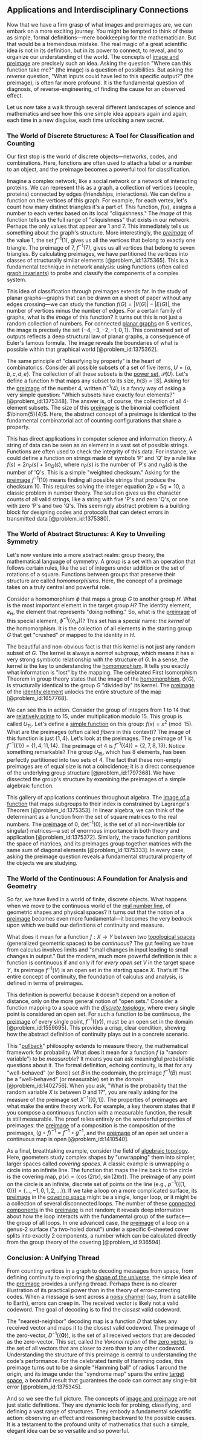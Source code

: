 ## Applications and Interdisciplinary Connections

Now that we have a firm grasp of what images and preimages are, we can embark on a more exciting journey. You might be tempted to think of these as simple, formal definitions—mere bookkeeping for the mathematician. But that would be a tremendous mistake. The real magic of a great scientific idea is not in its definition, but in its power to connect, to reveal, and to organize our understanding of the world. The concepts of [image and preimage](@article_id:147821) are precisely such an idea. Asking the question "Where can this function take me?" (the image) is a question of possibilities. But asking the *reverse* question, "What inputs could have led to this specific output?" (the preimage), is often far more profound. It is the fundamental question of diagnosis, of reverse-engineering, of finding the cause for an observed effect.

Let us now take a walk through several different landscapes of science and mathematics and see how this one simple idea appears again and again, each time in a new disguise, each time unlocking a new secret.

### The World of Discrete Structures: A Tool for Classification and Counting

Our first stop is the world of discrete objects—networks, codes, and combinations. Here, functions are often used to attach a label or a number to an object, and the preimage becomes a powerful tool for classification.

Imagine a complex network, like a social network or a network of interacting proteins. We can represent this as a graph, a collection of vertices (people, proteins) connected by edges (friendships, interactions). We can define a function on the vertices of this graph. For example, for each vertex, let's count how many distinct triangles it's a part of. This function, $f(x)$, assigns a number to each vertex based on its local "cliquishness." The *image* of this function tells us the full range of "cliquishness" that exists in our network. Perhaps the only values that appear are 1 and 7. This immediately tells us something about the graph's structure. More interestingly, the *[preimage](@article_id:150405)* of the value 1, the set $f^{-1}(1)$, gives us all the vertices that belong to exactly one triangle. The preimage of 7, $f^{-1}(7)$, gives us all vertices that belong to seven triangles. By calculating preimages, we have partitioned the vertices into classes of structurally similar elements [@problem_id:1375365]. This is a fundamental technique in network analysis: using functions (often called [graph invariants](@article_id:262235)) to probe and classify the components of a complex system.

This idea of classification through preimages extends far. In the study of planar graphs—graphs that can be drawn on a sheet of paper without any edges crossing—we can study the function $f(G) = |V(G)| - |E(G)|$, the number of vertices minus the number of edges. For a certain family of graphs, what is the *image* of this function? It turns out this is not just a random collection of numbers. For connected [planar graphs](@article_id:268416) on 5 vertices, the image is precisely the set $\{-4, -3, -2, -1, 0, 1\}$. This constrained set of outputs reflects a deep structural law of planar graphs, a consequence of Euler's famous formula. The image reveals the boundaries of what is possible within that graphical world [@problem_id:1375362].

The same principle of "classifying by property" is the heart of combinatorics. Consider all possible subsets of a set of five items, $U = \{a, b, c, d, e\}$. The collection of all these subsets is the [power set](@article_id:136929), $\mathcal{P}(U)$. Let's define a function $h$ that maps any subset to its size, $h(S) = |S|$. Asking for the [preimage](@article_id:150405) of the number 4, written $h^{-1}(4)$, is a fancy way of asking a very simple question: "Which subsets have exactly four elements?" [@problem_id:1375348]. The answer is, of course, the collection of all 4-element subsets. The size of this [preimage](@article_id:150405) is the binomial coefficient $\binom{5}{4}$. Here, the abstract concept of a preimage is identical to the fundamental combinatorial act of counting configurations that share a property.

This has direct applications in computer science and information theory. A string of data can be seen as an element in a vast set of possible strings. Functions are often used to check the integrity of this data. For instance, we could define a function on strings made of symbols 'P' and 'Q' by a rule like $f(s) = 2 n_P(s) + 5 n_Q(s)$, where $n_P(s)$ is the number of 'P's and $n_Q(s)$ is the number of 'Q's. This is a simple "weighted checksum." Asking for the [preimage](@article_id:150405) $f^{-1}(10)$ means finding all possible strings that produce the checksum 10. This requires solving the integer equation $2p + 5q = 10$, a classic problem in number theory. The solution gives us the character counts of all valid strings, like a string with five 'P's and zero 'Q's, or one with zero 'P's and two 'Q's. This seemingly abstract problem is a building block for designing codes and protocols that can detect errors in transmitted data [@problem_id:1375380].

### The World of Abstract Structures: A Key to Unveiling Symmetry

Let's now venture into a more abstract realm: group theory, the mathematical language of symmetry. A group is a set with an operation that follows certain rules, like the set of integers under addition or the set of rotations of a square. Functions between groups that preserve their structure are called *homomorphisms*. Here, the concept of a preimage takes on a truly central and powerful role.

Consider a homomorphism $\phi$ that maps a group $G$ to another group $H$. What is the most important element in the target group $H$? The identity element, $e_H$, the element that represents "doing nothing." So, what is the [preimage](@article_id:150405) of this special element, $\phi^{-1}(\{e_H\})$? This set has a special name: the *kernel* of the homomorphism. It is the collection of all elements in the starting group $G$ that get "crushed" or mapped to the identity in $H$.

The beautiful and non-obvious fact is that this kernel is not just any random subset of $G$. The kernel is always a *normal subgroup*, which means it has a very strong symbiotic relationship with the structure of $G$. In a sense, the kernel *is* the key to understanding the [homomorphism](@article_id:146453). It tells you exactly what information is "lost" by the mapping. The celebrated First Isomorphism Theorem in group theory states that the image of the [homomorphism](@article_id:146453), $\phi(G)$, is structurally identical to the group $G$ "divided by" its kernel. The [preimage](@article_id:150405) of the [identity element](@article_id:138827) unlocks the entire structure of the map [@problem_id:1657768].

We can see this in action. Consider the group of integers from 1 to 14 that are [relatively prime](@article_id:142625) to 15, under multiplication modulo 15. This group is called $U_{15}$. Let's define a [simple function](@article_id:160838) on this group: $f(x) = x^2 \pmod{15}$. What are the preimages (often called *fibers* in this context)? The image of this function is just $\{1, 4\}$. Let's look at the preimages. The preimage of 1 is $f^{-1}(\{1\}) = \{1, 4, 11, 14\}$. The preimage of 4 is $f^{-1}(\{4\}) = \{2, 7, 8, 13\}$. Notice something remarkable? The group $U_{15}$, which has 8 elements, has been perfectly partitioned into two sets of 4. The fact that these non-empty preimages are of equal size is not a coincidence; it is a direct consequence of the underlying group structure [@problem_id:1797368]. We have dissected the group's structure by examining the preimages of a simple algebraic function.

This gallery of applications continues throughout algebra. The [image of a function](@article_id:261663) that maps subgroups to their index is constrained by Lagrange's Theorem [@problem_id:1375353]. In linear algebra, we can think of the determinant as a function from the set of square matrices to the real numbers. The [preimage](@article_id:150405) of 0, $\det^{-1}(0)$, is the set of all non-invertible (or singular) matrices—a set of enormous importance in both theory and application [@problem_id:1375372]. Similarly, the trace function partitions the space of matrices, and its preimages group together matrices with the same sum of diagonal elements [@problem_id:1375333]. In every case, asking the preimage question reveals a fundamental structural property of the objects we are studying.

### The World of the Continuous: A Foundation for Analysis and Geometry

So far, we have lived in a world of finite, discrete objects. What happens when we move to the continuous world of the [real number line](@article_id:146792), of geometric shapes and physical spaces? It turns out that the notion of a [preimage](@article_id:150405) becomes even more fundamental—it becomes the very bedrock upon which we build our definitions of continuity and measure.

What does it mean for a function $f: X \to Y$ between two [topological spaces](@article_id:154562) (generalized geometric spaces) to be *continuous*? The gut feeling we have from calculus involves limits and "small changes in input leading to small changes in output." But the modern, much more powerful definition is this: a function is continuous if and only if for *every open set* $V$ in the target space $Y$, its preimage $f^{-1}(V)$ is an open set in the starting space $X$. That’s it! The entire concept of continuity, the foundation of calculus and analysis, is defined in terms of preimages.

This definition is powerful because it doesn't depend on a notion of distance, only on the more general notion of "open sets." Consider a function mapping to a space with the *[discrete topology](@article_id:152128)*, where every single point is considered an open set. For such a function to be continuous, the [preimage](@article_id:150405) of every single point, $f^{-1}(\{y\})$, must be an open set in the domain [@problem_id:1559695]. This provides a crisp, clear condition, showing how the abstract definition of continuity plays out in a concrete scenario.

This "[pullback](@article_id:160322)" philosophy extends to measure theory, the mathematical framework for probability. What does it mean for a function $f$ (a "random variable") to be *measurable*? It means you can ask meaningful probabilistic questions about it. The formal definition, echoing continuity, is that for any "well-behaved" (or Borel) set $B$ in the codomain, the preimage $f^{-1}(B)$ must be a "well-behaved" (or measurable) set in the domain [@problem_id:1402756]. When you ask, "What is the probability that the random variable $X$ is between 0 and 1?", you are really asking for the measure of the preimage set $X^{-1}([0,1])$. The properties of preimages are what make the entire theory work. For example, a key theorem states that if you compose a continuous function with a measurable function, the result is still measurable. The proof relies entirely on the wonderful properties of preimages: the [preimage](@article_id:150405) of a composition is the composition of the preimages, $(g \circ f)^{-1} = f^{-1} \circ g^{-1}$, and the [preimage](@article_id:150405) of an open set under a continuous map is open [@problem_id:1410540].

As a final, breathtaking example, consider the field of [algebraic topology](@article_id:137698). Here, geometers study complex shapes by "unwrapping" them into simpler, larger spaces called *covering spaces*. A classic example is unwrapping a circle into an infinite line. The function that maps the line back to the circle is the covering map, $p(x) = (\cos(2\pi x), \sin(2\pi x))$. The preimage of any point on the circle is an infinite, discrete set of points on the line (e.g., $p^{-1}(\{(1,0)\}) = \{\dots, -1, 0, 1, 2, \dots\}$). If we take a loop on a more complicated surface, its [preimage](@article_id:150405) in the [covering space](@article_id:138767) might be a single, longer loop, or it might be a collection of several disconnected loops. The number of these [connected components](@article_id:141387) in the [preimage](@article_id:150405) is not random; it reveals deep information about how the loop interacts with the fundamental group of the surface—the group of all loops. In one advanced case, the [preimage](@article_id:150405) of a loop on a genus-2 surface ("a two-holed donut") under a specific 6-sheeted cover splits into exactly 2 components, a number which can be calculated directly from the group theory of the covering [@problem_id:936594].

### Conclusion: A Unifying Thread

From counting vertices in a graph to decoding messages from space, from defining continuity to exploring the [shape of the universe](@article_id:268575), the simple idea of the [preimage](@article_id:150405) provides a unifying thread. Perhaps there is no clearer illustration of its practical power than in the theory of error-correcting codes. When a message is sent across a [noisy channel](@article_id:261699) (say, from a satellite to Earth), errors can creep in. The received vector is likely not a valid codeword. The goal of decoding is to find the *closest* valid codeword.

The "nearest-neighbor" decoding map is a function $D$ that takes any received vector and maps it to the closest valid codeword. The preimage of the zero-vector, $D^{-1}(\{\mathbf{0}\})$, is the set of all received vectors that are decoded as the zero-vector. This set, called the *Voronoi region* of the [zero vector](@article_id:155695), is the set of all vectors that are closer to zero than to any other codeword. Understanding the structure of this preimage is central to understanding the code's performance. For the celebrated family of Hamming codes, this preimage turns out to be a simple "Hamming ball" of radius 1 around the origin, and its image under the
"syndrome map" spans the entire [target space](@article_id:142686), a beautiful result that guarantees the code can correct any single-bit error [@problem_id:1375345].

And so we see the full picture. The concepts of [image and preimage](@article_id:147821) are not just static definitions. They are dynamic tools for probing, classifying, and defining a vast range of structures. They embody a fundamental scientific action: observing an effect and reasoning backward to the possible causes. It is a testament to the profound unity of mathematics that such a simple, elegant idea can be so versatile and so powerful.